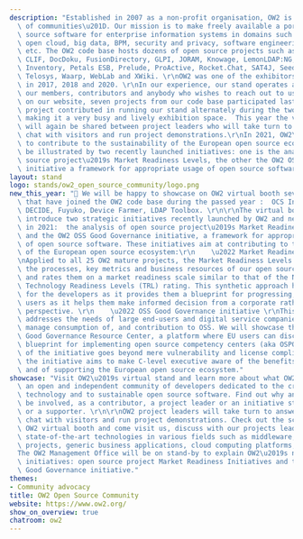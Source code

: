 ```yaml
---
description: "Established in 2007 as a non-profit organisation, OW2 is a \u201Ccommunity\
  \ of communities\u201D. Our mission is to make freely available a portfolio of open\
  \ source software for enterprise information systems in domains such as middleware,\
  \ open cloud, big data, BPM, security and privacy, software engineering, collaboration,\
  \ etc. The OW2 code base hosts dozens of open source projects such as ASM, AuthzForce,\
  \ CLIF, DocDoku, FusionDirectory, GLPI, JORAM, Knowage, LemonLDAP:NG, Lutece, OCS\
  \ Inventory, Petals ESB, Prelude, ProActive, Rocket.Chat, SAT4J, SeedStack, Sympa,\
  \ Telosys, Waarp, WebLab and XWiki. \r\nOW2 was one of the exhibitors at FOSDEM\
  \ in 2017, 2018 and 2020. \r\nIn our experience, our stand operates as a focus for\
  \ our members, contributors and anybody who wishes to reach out to us. As explained\
  \ on our website, seven projects from our code base participated last year. Each\
  \ project contributed in running our stand alternately during the two days of FOSDEM,\
  \ making it a very busy and lively exhibition space.  This year the virtual booth\
  \ will again be shared between project leaders who will take turn to answer questions,\
  \ chat with visitors and run project demonstrations.\r\nIn 2021, OW2\u2019s drive\
  \ to contribute to the sustainability of the European open source ecosystem will\
  \ be illustrated by two recently launched initiatives: one is the analysis of open\
  \ source project\u2019s Market Readiness Levels, the other the OW2 OSS Good Governance\
  \ initiative a framework for appropriate usage of open source software."
layout: stand
logo: stands/ow2_open_source_community/logo.png
new_this_year: "🚧 We will be happy to showcase on OW2 virtual booth several new projects\
  \ that have joined the OW2 code base during the passed year :  OCS Inventory, Jeka,\
  \ DECIDE, Fuyuko, Device Farmer, LDAP Toolbox. \r\n\r\nThe virtual booth will also\
  \ introduce two strategic initiatives recently launched by OW2 and new to FOSDEM\
  \ in 2021:  the analysis of open source project\u2019s Market Readiness Levels,\
  \ and the OW2 OSS Good Governance initiative, a framework for appropriate usage\
  \ of open source software. These initiatives aim at contributing to the sustainability\
  \ of the European open source ecosystem:\r\n    \u2022 Market Readiness Levels\r\
  \nApplied to all 25 OW2 mature projects, the Market Readiness Levels scoring assesses\
  \ the processes, key metrics and business resources of our open source projects\
  \ and rates them on a market readiness scale similar to that of the NASA\u2019s\
  \ Technology Readiness Levels (TRL) rating. This synthetic approach has benefits\
  \ for the developers as it provides them a blueprint for progressing, and for the\
  \ users as it helps them make informed decision from a corporate rather than technical\
  \ perspective. \r\n    \u2022 OSS Good Governance initiative \r\nThis initiative\
  \ addresses the needs of large end-users and digital service companies to better\
  \ manage consumption of, and contribution to OSS. We will showcase the Open Source\
  \ Good Governance Resource Center, a platform where EU users can discover, and a\
  \ blueprint for implementing open source competency centers (aka OSPOs). The scope\
  \ of the initiative goes beyond mere vulnerability and license compliance management,\
  \ the initiative aims to make C-level executive aware of the benefits of open source\
  \ and of supporting the European open source ecosystem."
showcase: "Visit OW2\u2019s virtual stand and learn more about what OW2 is, discover\
  \ an open and independent community of developers dedicated to the creation of new\
  \ technology and to sustainable open source software. Find out why and how you could\
  \ be involved, as a contributor, a project leader or an initiative stakeholder,\
  \ or a supporter. \r\n\r\nOW2 project leaders will take turn to answer questions,\
  \ chat with visitors and run project demonstrations. Check out the schedule of the\
  \ OW2 virtual booth and come visit us, discuss with our projects leaders, and discover\
  \ state-of-the-art technologies in various fields such as middleware, infrastructure\
  \ projects, generic business applications, cloud computing platforms, etc. \r\n\
  The OW2 Management Office will be on stand-by to explain OW2\u2019s new strategic\
  \ initiatives: open source project Market Readiness Initiatives and the OW2 OSS\
  \ Good Governance initiative."
themes:
- Community advocacy
title: OW2 Open Source Community
website: https://www.ow2.org/
show_on_overview: true
chatroom: ow2
---
```

